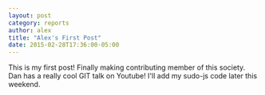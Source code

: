 ```yaml
---
layout: post
category: reports
author: alex
title: "Alex's First Post"
date: 2015-02-28T17:36:00-05:00
---
```


This is my first post! Finally making contributing member of this society. Dan has a really cool GIT talk on Youtube! I'll add my sudo-js code later this weekend.